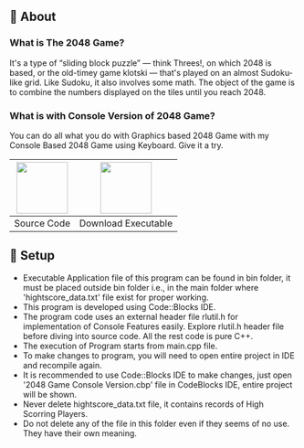 ## :dart: About

### What is The 2048 Game?

It's a type of “sliding block puzzle” — think Threes!, on which 2048 is based, or the old-timey game klotski — that's played on an almost Sudoku-like grid. Like Sudoku, it also involves some math. The object of the game is to combine the numbers displayed on the tiles until you reach 2048.

### What is with Console Version of 2048 Game?

You can do all what you do with Graphics based 2048 Game with my Console Based 2048 Game using Keyboard.
Give it a try.

| <a href="https://github.com/rahul-badgujar/2048-Game-Console-Version" target="_blank"><img src="https://github.com/rahul-badgujar/EShopee-Flutter-eCommerce-App/blob/main/illustrations/source_code_icon.png?raw=true" width="90px"></a> | <a href="https://github.com/rahul-badgujar/2048-Game-Console-Version/blob/main/bin/Release/2048%20Game%20Console%20Version.exe" target="_blank"><img src="https://github.com/rahul-badgujar/EShopee-Flutter-eCommerce-App/blob/main/illustrations/application_icon.png?raw=true" width="90px"></a> |
|:---:|:---:|
|            Source Code            |            Download Executable             |

## :wrench: Setup

- Executable Application file of this program can be found in bin folder, it must be placed outside bin folder i.e., in the main folder where   'hightscore_data.txt' file exist for proper working.
- This program is developed using Code::Blocks IDE.
- The program code uses an external header file rlutil.h for implementation of Console Features easily. Explore rlutil.h header file before diving into source code. All the rest code is pure C++.
- The execution of Program starts from main.cpp file.
- To make changes to program, you will need to open entire project in IDE and recompile again.
- It is recommended to use Code::Blocks IDE to make changes, just open '2048 Game Console Version.cbp' file in CodeBlocks IDE, entire project will be shown.
- Never delete hightscore_data.txt file, it contains records of High Scorring Players.
- Do not delete any of the file in this folder even if they seems of no use. They have their own meaning.
